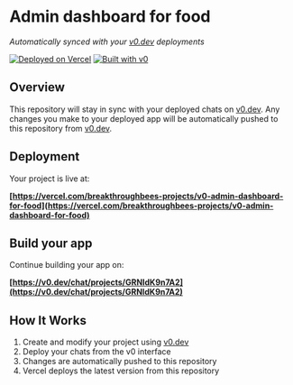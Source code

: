 # Admin dashboard for food

*Automatically synced with your [v0.dev](https://v0.dev) deployments*

[![Deployed on Vercel](https://img.shields.io/badge/Deployed%20on-Vercel-black?style=for-the-badge&logo=vercel)](https://vercel.com/breakthroughbees-projects/v0-admin-dashboard-for-food)
[![Built with v0](https://img.shields.io/badge/Built%20with-v0.dev-black?style=for-the-badge)](https://v0.dev/chat/projects/GRNIdK9n7A2)

## Overview

This repository will stay in sync with your deployed chats on [v0.dev](https://v0.dev).
Any changes you make to your deployed app will be automatically pushed to this repository from [v0.dev](https://v0.dev).

## Deployment

Your project is live at:

**[https://vercel.com/breakthroughbees-projects/v0-admin-dashboard-for-food](https://vercel.com/breakthroughbees-projects/v0-admin-dashboard-for-food)**

## Build your app

Continue building your app on:

**[https://v0.dev/chat/projects/GRNIdK9n7A2](https://v0.dev/chat/projects/GRNIdK9n7A2)**

## How It Works

1. Create and modify your project using [v0.dev](https://v0.dev)
2. Deploy your chats from the v0 interface
3. Changes are automatically pushed to this repository
4. Vercel deploys the latest version from this repository
